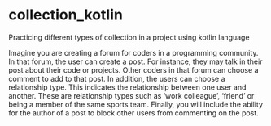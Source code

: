 # collection_kotlin
Practicing different types of collection in a project using kotlin language

Imagine you are creating a forum for coders in a programming community. In that forum, the user can create a post. For instance, they may talk in their post about their code or projects. Other coders in that forum can choose a comment to add to that post.  In addition, the users can choose a relationship type. This indicates the relationship between one user and another. These are relationship types such as ‘work colleague’, ‘friend’ or being a member of the same sports team. Finally, you will include the ability for the author of a post to block other users from commenting on the post.
